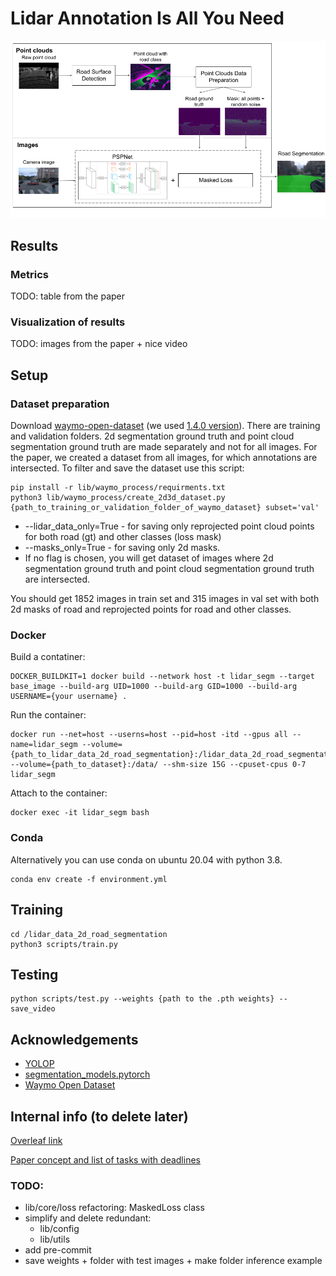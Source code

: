 # Lidar Annotation Is All You Need
![scheme](pictures/scheme.png)
## Results

### Metrics
TODO: table from the paper

### Visualization of results
TODO: images from the paper + nice video

## Setup
### Dataset preparation
Download [waymo-open-dataset](https://github.com/waymo-research/waymo-open-dataset) (we used [1.4.0 version](https://console.cloud.google.com/storage/browser/waymo_open_dataset_v_1_4_0/individual_files/testing?pageState=(%22StorageObjectListTable%22:(%22f%22:%22%255B%255D%22))&prefix=&forceOnObjectsSortingFiltering=false)). There are training and validation folders. 2d segmentation ground truth and point cloud segmentation ground truth are made separately and not for all images. For the paper, we created a dataset from all images, for which annotations are intersected. To filter and save the dataset use this script: 
```shell
pip install -r lib/waymo_process/requirments.txt
python3 lib/waymo_process/create_2d3d_dataset.py {path_to_training_or_validation_folder_of_waymo_dataset} subset='val'
```
- --lidar_data_only=True - for saving only reprojected point cloud points for both road (gt) and other classes (loss mask)
- --masks_only=True - for saving only 2d masks.
- If no flag is chosen, you will get dataset of images where 2d segmentation ground truth and point cloud segmentation ground truth are intersected. 

You should get 1852 images in train set and 315 images in val set with both 2d masks of road and reprojected points for road and other classes. 

### Docker
Build a contatiner:
```shell
DOCKER_BUILDKIT=1 docker build --network host -t lidar_segm --target base_image --build-arg UID=1000 --build-arg GID=1000 --build-arg USERNAME={your username} .
```

Run the container:
```shell
docker run --net=host --userns=host --pid=host -itd --gpus all --name=lidar_segm --volume={path_to_lidar_data_2d_road_segmentation}:/lidar_data_2d_road_segmentation --volume={path_to_dataset}:/data/ --shm-size 15G --cpuset-cpus 0-7 lidar_segm
```

Attach to the container:
```shell
docker exec -it lidar_segm bash
```

### Conda
Alternatively you can use conda on ubuntu 20.04 with python 3.8.
```shell
conda env create -f environment.yml
```

## Training
```shell
cd /lidar_data_2d_road_segmentation
python3 scripts/train.py
```

## Testing
```shell
python scripts/test.py --weights {path to the .pth weights} --save_video
```

## Acknowledgements
* [YOLOP](https://github.com/hustvl/YOLOP)
* [segmentation_models.pytorch](https://github.com/qubvel/segmentation_models.pytorch)
* [Waymo Open Dataset](https://github.com/waymo-research/waymo-open-dataset)


## Internal info (to delete later)
[Overleaf link](https://www.overleaf.com/1696216323nwdndpcgrhwx) 

[Paper concept and list of tasks with deadlines](https://evocargo.atlassian.net/wiki/spaces/PER/pages/717815826/-+Lidar+data+is+all+you+need+for+2d+road+segmentation)

### TODO:
* lib/core/loss refactoring: MaskedLoss class
* simplify and delete redundant:
    * lib/config
    * lib/utils
* add pre-commit 
* save weights + folder with test images + make folder inference example
